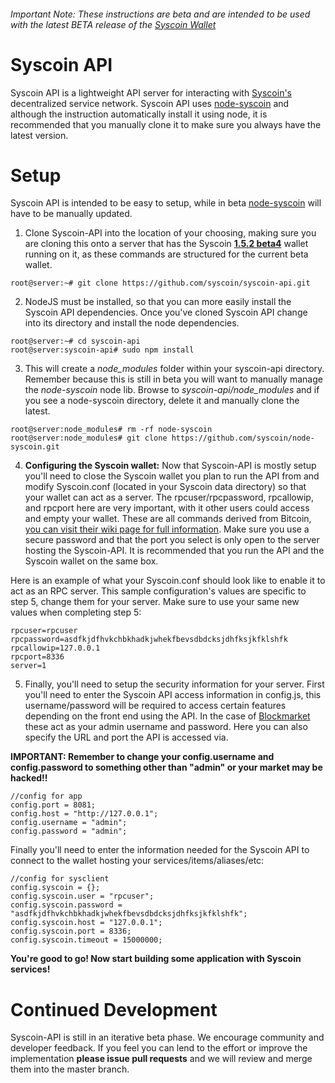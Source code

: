 ###### Important Note: These instructions are beta and are intended to be used with the latest BETA release of the [Syscoin Wallet](https://github.com/syscoin/syscoin/releases)
# Syscoin API
Syscoin API is a lightweight API server for interacting with [Syscoin's](http://syscoin.org) decentralized service network. Syscoin API uses [node-syscoin](https://github.com/syscoin/node-syscoin) and although the instruction automatically install it using node, it is recommended that you manually clone it to make sure you always have the latest version.

# Setup

Syscoin API is intended to be easy to setup, while in beta [node-syscoin](https://github.com/syscoin/node-syscoin) will have to be manually updated.

1. Clone Syscoin-API into the location of your choosing, making sure you are cloning this onto a server that has the Syscoin [**1.5.2 beta4**](https://github.com/syscoin/syscoin/releases/tag/1.5.2b4) wallet running on it, as these commands are structured for the current beta wallet.
 ```
 root@server:~# git clone https://github.com/syscoin/syscoin-api.git
 ```
  
2. NodeJS must be installed, so that you can more easily install the Syscoin API dependencies. Once you've cloned Syscoin API change into its directory and install the node dependencies.
 ```
 root@server:~# cd syscoin-api
 root@server:syscoin-api# sudo npm install
 ```
  
3. This will create a *node_modules* folder within your syscoin-api directory. Remember because this is still in beta you will want to manually manage the *node-syscoin* node lib. Browse to *syscoin-api/node_modules* and if you see a node-syscoin directory, delete it and manually clone the latest.
 ```
 root@server:node_modules# rm -rf node-syscoin
 root@server:node_modules# git clone https://github.com/syscoin/node-syscoin.git
 ```
 
4. **Configuring the Syscoin wallet:** Now that Syscoin-API is mostly setup you'll need to close the Syscoin wallet you plan to run the API from and modify Syscoin.conf (located in your Syscoin data directory) so that your wallet can act as a server. The rpcuser/rpcpassword, rpcallowip, and rpcport here are very important, with it other users could access and empty your wallet. These are all commands derived from Bitcoin, [you can visit their wiki page for full information](https://en.bitcoin.it/wiki/Running_Bitcoin#Command-line_arguments). Make sure you use a secure password and that the port you select is only open to the server hosting the Syscoin-API. It is recommended that you run the API and the Syscoin wallet on the same box. 
 
 Here is an example of what your Syscoin.conf should look like to enable it to act as an RPC server. This sample configuration's values are specific to step 5, change them for your server. Make sure to use your same new values when completing step 5:
 ```
 rpcuser=rpcuser
 rpcpassword=asdfkjdfhvkchbkhadkjwhekfbevsdbdcksjdhfksjkfklshfk
 rpcallowip=127.0.0.1
 rpcport=8336
 server=1
 ```
 
5. Finally, you'll need to setup the security information for your server. First you'll need to enter the Syscoin API access information in config.js, this username/password will be required to access certain features depending on the front end using the API. In the case of [Blockmarket](https://github.com/syscoin/blockmarket) these act as your admin username and password. Here you can also specify the URL and port the API is accessed via.

 **IMPORTANT: Remember to change your config.username and config.password to something other than "admin" or your market may be hacked!!**
 
 ```
 //config for app
 config.port = 8081;
 config.host = "http://127.0.0.1";
 config.username = "admin";
 config.password = "admin";
 ```

 Finally you'll need to enter the information needed for the Syscoin API to connect to the wallet hosting your services/items/aliases/etc:

 ```
 //config for sysclient
 config.syscoin = {};
 config.syscoin.user = "rpcuser";
 config.syscoin.password = "asdfkjdfhvkchbkhadkjwhekfbevsdbdcksjdhfksjkfklshfk";
 config.syscoin.host = "127.0.0.1";
 config.syscoin.port = 8336;
 config.syscoin.timeout = 15000000;
 ```
 
**You're good to go! Now start building some application with Syscoin services!**

# Continued Development

Syscoin-API is still in an iterative beta phase. We encourage community and developer feedback. If you feel you can lend to the effort or improve the implementation **please issue pull requests** and we will review and merge them into the master branch.

